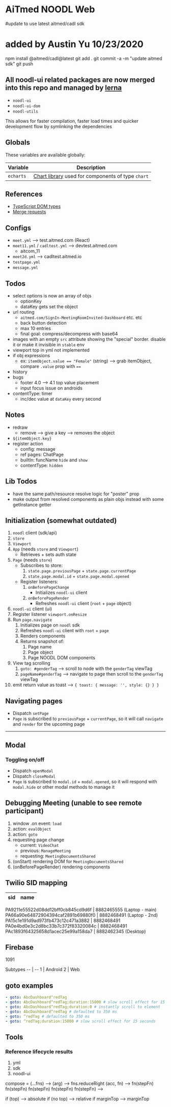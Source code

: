 # AiTmed NOODL Web

#update to use latest aitmed/cadl sdk

# added by Austin Yu 10/23/2020

npm install @aitmed/cadl@latest
git add .
git commit -a -m "update aitmed sdk"
git push

## All noodl-ui related packages are now merged into this repo and managed by [lerna](https://github.com/lerna/lerna)

- `noodl-ui`
- `noodl-ui-dom`
- `noodl-utils`

This allows for faster compilation, faster load times and quicker development flow by symlinking the dependencies

## Globals

These variables are available globally:

| Variable  | Description                                                                                            |
| --------- | ------------------------------------------------------------------------------------------------------ |
| `echarts` | [Chart library](https://echarts.apache.org/examples/en/index.html) used for components of type `chart` |

## References

- [TypeScript DOM types](https://github.com/microsoft/TypeScript/blob/master/lib/lib.dom.d.ts)
- [Merge requests](https://gitlab.aitmed.com/help/user/project/merge_requests/index.md#checkout-merge-requests-locally)

## Configs

- `meet.yml` --> test.aitmed.com (React)
- `meet11.yml` / `cadltest.yml` --> devtest.aitmed.com
  - aitcom_11
- `meet2d.yml` --> cadltest.aitmed.io
- `testpage.yml`
- `message.yml`

## Todos

- select options is now an array of objs
  - optionKey
  - dataKey gets set the object
- url routing
  - `aitmed.com/SignIn-MeetingRoomInvited-Dashboard` etc. etc
  - back button detection
  - max 10 entries
  - final goal: compress/decompress with base64
- images with an empty `src` attribute showing the "special" border. disable it or make it invisible in `stable` env
- viewport top in yml not implemented
- if obj expressions
  - ex: `itemObject.value == "Female"` (string) --> grab itemObject, compare `.value` prop with `==`
- history
- bugs
  - footer 4.0 --> 4.1 top value placement
  - input focus issue on androids
- contentType: timer
  - inc/dec value at `dataKey` every second

## Notes

- redraw
  - remove --> give a key --> removes the object
- `${itemObject.key}`
- register action
  - config: message
  - ref pages: ChatPage
  - builtIn: funcName `hide` and `show`
  - contentType: `hidden`

## Lib Todos

- have the same path/resource resolve logic for "poster" prop
- make output from resolved components as plain objs instead with some getInstance getter

## Initialization (somewhat outdated)

1. `noodl` client (sdk/api)
2. `store`
3. `Viewport`
4. `App` (needs `store` and `Viewport`)
   - Retrieves + sets auth state
5. `Page` (needs `store`)
   - Subscribes to store:
     1. `state.page.previousPage` + `state.page.currentPage`
     2. `state.page.modal.id` + `state.page.modal.opened`
   - Register listeners:
     1. `onBeforePageChange`
        - Initializes `noodl-ui` client
     2. `onBeforePageRender`
        - Refreshes `noodl-ui` client (`root` + `page` object)
6. `noodl-ui` client (ui)
7. Register listener `viewport.onResize`
8. Run `page.navigate`
   1. Initializes page on `noodl` sdk
   2. Refreshes `noodl-ui` client with `root` + `page`
   3. Renders components
   4. Returns snapshot of:
      1. Page name
      2. Page object
      3. Page NOODL DOM components
9. View tag scrolling
   1. `goto: #genderTag` --> scroll to node with the `genderTag` viewTag
   2. `pageName#genderTag` --> navigate to page then scroll to the `genderTag` viewTag
10. emit return value as toast --> `{ toast: { message: '', style: {} } }`

## Navigating pages

- Dispatch `setPage`
- `Page` is subscribed to `previousPage` + `currentPage`, so it will call `navigate` and `render` for the upcoming page

---

## Modal

### Toggling on/off

- Dispatch `openModal`
- Dispatch `closeModal`
- `Page` is subscribed to `modal.id` + `modal.opened`, so it will respond with `modal.hide` or other modal methods to manage it

## Debugging Meeting (unable to see remote participant)

1. window .on event: `load`
2. action: `evalObject`
3. action: `goto`
4. requesting page change
   - current: `VideoChat`
   - previous: `ManageMeeting`
   - requesting: `MeetingDocumentsShared`
5. (onStart) rendering DOM for `MeetingDocumentsShared`
6. (onBeforePageRender) rendering components

## Twilio SID mapping

| sid | name |
| --- | ---- |

PA9211e55522d08dd12bff0cb845cd9d6f | 8882465555 (Laptop - main)
PA66a90e64872904394caf2891b69880f0 | 8882468491 (Laptop - 2nd)
PA15c1e191d9ad973fb473c12c471a3882 | 8882468491
PA0e4bd0e3c2d8bc33b7c372f83320084c | 8882468491
PAc1893f64325658d1acec25e99a158da7 | 8882462345 (Desktop)

## Firebase

1091

Subtypes
-- | --
1 | Android
2 | Web

## goto examples

```yml
- goto: AbcDashboard^redTag
- goto: AbcDashboard^redTag;duration:15000 # slow scroll effect for 15 seconds
- goto: AbcDashboard^redTag;duration:0 # instantly scroll to element
- goto: AbcDashboard^redTag # defaulted to 350 ms
- goto: ^redTag # defaulted to 350 ms
- goto: ^redTag;duration:15000 # slow scroll effect for 15 seconds
```

## Tools

### Reference lifecycle results

1. yml
2. sdk
3. noodl-ui

compose = (...fns) --> (arg) --> fns.reduceRight
(acc, fn) -->
fn(stepFn)
fn(stepFn)
fn(stepFn)
fn(stepFn)
fn(stepFn)
-->

if (top) --> absolute
if (no top) --> relative
if marginTop --> marginTop
